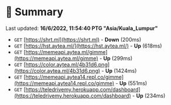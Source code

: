 # 📖 Summary
Last updated: **16/6/2022, 11:54:40 PTG "Asia/Kuala_Lumpur"**

- `GET` [https://shrt.ml](https://shrt.ml) - **Down** (200ms)
- `GET` [https://hst.aytea.ml/](https://hst.aytea.ml/) - **Up** (618ms)
- `GET` [https://memeapi.aytea.ml/gimme](https://memeapi.aytea.ml/gimme) - **Up** (299ms)
- `GET` [https://color.aytea.ml/4b31d6.png](https://color.aytea.ml/4b31d6.png) - **Up** (1424ms)
- `GET` [https://memeapi.aytea14.repl.co/gimme](https://memeapi.aytea14.repl.co/gimme) - **Up** (551ms)
- `GET` [https://teledrivemy.herokuapp.com/dashboard](https://teledrivemy.herokuapp.com/dashboard) - **Up** (234ms)
